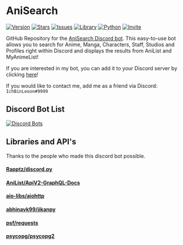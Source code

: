 # AniSearch
[![Version](https://img.shields.io/badge/Version-1.5-red?logo=github&style=flat-square)](https://github.com/IchBinLeoon/anisearch-discord-bot)
[![Stars](https://img.shields.io/github/stars/IcHBinLeoon/anisearch-discord-bot?color=yellow&style=flat-square)](https://github.com/IchBinLeoon/anisearch-discord-bot/stargazers)
[![Issues](https://img.shields.io/github/issues/IchBinLeoon/anisearch-discord-bot?style=flat-square)](https://github.com/IchBinLeoon/anisearch-discord-bot/issues)
[![Library](https://img.shields.io/badge/Library-discord.py-3775A9?logo=pypi&style=flat-square)](https://github.com/Rapptz/discord.py)
[![Python](https://img.shields.io/badge/Python-3.8.5-3776AB?logo=python&style=flat-square)](https://www.python.org/)
[![Invite](https://img.shields.io/badge/Invite-Link-7289DA?logo=discord&style=flat-square)](https://discord.com/oauth2/authorize?client_id=737236600878137363&permissions=83968&scope=bot)

GitHub Repository for the [AniSearch Discord bot](https://top.gg/bot/737236600878137363). This easy-to-use bot allows you to search for Anime, Manga, Characters, Staff, Studios and Profiles right within Discord and displays the results from AniList and MyAnimeList!

If you are interested in my bot, you can add it to your Discord server by clicking [here](https://discord.com/api/oauth2/authorize?client_id=737236600878137363&permissions=83968&scope=bot)!

If you would like to contact me, add me as a friend via Discord: `IchBinLeoon#9999`

## Discord Bot List
[![Discord Bots](https://top.gg/api/widget/737236600878137363.svg)](https://top.gg/bot/737236600878137363)

## Libraries and API's
Thanks to the people who made this discord bot possible.  
#### [Rapptz/discord.py](https://github.com/Rapptz/discord.py)  
#### [AniList/ApiV2-GraphQL-Docs](https://github.com/AniList/ApiV2-GraphQL-Docs)  
#### [aio-libs/aiohttp](https://github.com/aio-libs/aiohttp)  
#### [abhinavk99/jikanpy](https://github.com/abhinavk99/jikanpy)  
#### [psf/requests](https://github.com/psf/requests)  
#### [psycopg/psycopg2](https://github.com/psycopg/psycopg2)  

